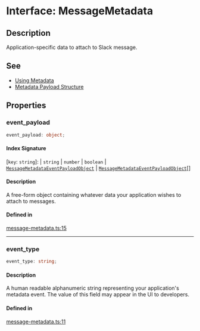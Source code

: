 # Interface: MessageMetadata

## Description

Application-specific data to attach to Slack message.

## See

 - [Using Metadata](https://api.slack.com/metadata/using)
 - [Metadata Payload Structure](https://api.slack.com/reference/metadata#payload_structure)

## Properties

### event\_payload

```ts
event_payload: object;
```

#### Index Signature

 \[`key`: `string`\]: 
  \| `string`
  \| `number`
  \| `boolean`
  \| [`MessageMetadataEventPayloadObject`](MessageMetadataEventPayloadObject.md)
  \| [`MessageMetadataEventPayloadObject`](MessageMetadataEventPayloadObject.md)[]

#### Description

A free-form object containing whatever data your application wishes to attach to messages.

#### Defined in

[message-metadata.ts:15](https://github.com/slackapi/node-slack-sdk/blob/c15385ef93ccdde9702f52f7d1f445999203d794/packages/types/src/message-metadata.ts#L15)

***

### event\_type

```ts
event_type: string;
```

#### Description

A human readable alphanumeric string representing your application's metadata event.
The value of this field may appear in the UI to developers.

#### Defined in

[message-metadata.ts:11](https://github.com/slackapi/node-slack-sdk/blob/c15385ef93ccdde9702f52f7d1f445999203d794/packages/types/src/message-metadata.ts#L11)
